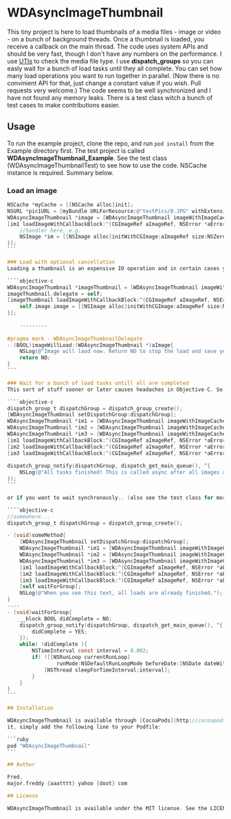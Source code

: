# WDAsyncImageThumbnail
This tiny project is here to load thumbnails of a media files - image or video - on a bunch of background threads. Once a thumbnail is loaded, you receive a callback on the main thread. The code uses system APIs and should be very fast, though I don't have any numbers on the performance. I use [UTIs](https://developer.apple.com/library/ios/documentation/Miscellaneous/Reference/UTIRef/Articles/System-DeclaredUniformTypeIdentifiers.html) to check the media file type. 
I use **dispatch_groups** so you can easly wait for a bunch of load tasks until they all complete. You can set how many load operations you want to run together in parallel. (Now there is no convinient API for that, just change a constant value if you wish. Pull requests very welcome.) The code seems to be well synchronized and I have not found any memory leaks. There is a test class witch a bunch of test cases to make contributions easier.

## Usage

To run the example project, clone the repo, and run `pod install` from the Example directory first. The test project is called **WDAsyncImageThumbnail_Example**.
See the test class (WDAsyncImageThumbnailTest) to see how to use the code. NSCache instance is required. Summary below.

### Load an image
````objective-c
NSCache *myCache = [[NSCache alloc]init];
NSURL *pic1URL = [myBundle URLForResource:@"testPics/0.JPG" withExtension:nil];
WDAsyncImageThumbnail *image = [WDAsyncImageThumbnail imageWithImageCache:myCache imageURL:pic1URL];
[im1 loadImageWithCallbackBlock:^(CGImageRef aImageRef, NSError *aError){
	//handler here, e.g.
    NSImage *im = [[NSImage alloc]initWithCGImage:aImageRef size:NSZeroSize];
}];
```

### Load with optional cancellation
Loading a thumbnail is an expensive IO operation and in certain cases you might want to cancell a scheduled load before it starts. (Let's say the image was to be presented in a grid but it is already scrolled away and is not visible anymore). You can use **WDAsyncImageThumbnailDelegate** for that. See the provided example project for more details. (Actually there's no more details :) )

````objective-c
WDAsyncImageThumbnail *imageThumbnail = [WDAsyncImageThumbnail imageWithImageCache:cache imageURL:fileUrl];
imageThumbnail.delegate = self;
[imageThumbnail loadImageWithCallbackBlock:^(CGImageRef aImageRef, NSError *aError) {
	self.image.image = [[NSImage alloc]initWithCGImage:aImageRef size:NSZeroSize];
}];
    
    ---------
    
#pragma mark - WDAsyncImageThumbnailDelegate
- (BOOL)imageWillLoad:(WDAsyncImageThumbnail *)aImage{
    NSLog(@"Image will laod now. Return NO to stop the load and save your IO.");
    return NO;
}
```

### Wait for a bunch of load tasks untill all are completed
This sort of stuff sooner or later causes headaches in Objective-C. So I use dispatch_groups. See the test class for more details. In a nutshell:

````objective-c
dispatch_group_t dispatchGroup = dispatch_group_create();
[WDAsyncImageThumbnail setDispatchGroup:dispatchGroup];
WDAsyncImageThumbnail *im1 = [WDAsyncImageThumbnail imageWithImageCache:imageCache imageURL:pic1URL];
WDAsyncImageThumbnail *im2 = [WDAsyncImageThumbnail imageWithImageCache:imageCache imageURL:pic2URL];
WDAsyncImageThumbnail *im3 = [WDAsyncImageThumbnail imageWithImageCache:imageCache imageURL:pic3URL];
[im1 loadImageWithCallbackBlock:^(CGImageRef aImageRef, NSError *aError) { /*your handler*/ }];
[im2 loadImageWithCallbackBlock:^(CGImageRef aImageRef, NSError *aError) { /*your handler*/ }];
[im3 loadImageWithCallbackBlock:^(CGImageRef aImageRef, NSError *aError) { /*your handler*/ }];
    
dispatch_group_notify(dispatchGroup, dispatch_get_main_queue(), ^{
	NSLog(@"All tasks finished! This is called async after all images are loaded.");
});
```

or if you want to wait synchronously.. (also see the test class for more details)

````objective-c
//somewhere...
dispatch_group_t dispatchGroup = dispatch_group_create();

- (void)someMethod{
    [WDAsyncImageThumbnail setDispatchGroup:dispatchGroup];
    WDAsyncImageThumbnail *im1 = [WDAsyncImageThumbnail imageWithImageCache:imageCache imageURL:pic1URL];
    WDAsyncImageThumbnail *im2 = [WDAsyncImageThumbnail imageWithImageCache:imageCache imageURL:pic2URL];
    WDAsyncImageThumbnail *im3 = [WDAsyncImageThumbnail imageWithImageCache:imageCache imageURL:pic3URL];
    [im1 loadImageWithCallbackBlock:^(CGImageRef aImageRef, NSError *aError) { /*your handler*/ }];
	[im2 loadImageWithCallbackBlock:^(CGImageRef aImageRef, NSError *aError) { /*your handler*/ }];
	[im3 loadImageWithCallbackBlock:^(CGImageRef aImageRef, NSError *aError) { /*your handler*/ }];
    [self waitForGroup];
    NSLog(@"When you see this text, all loads are already finished.");
}
----
- (void)waitForGroup{
    __block BOOL didComplete = NO;
    dispatch_group_notify(dispatchGroup, dispatch_get_main_queue(), ^{
        didComplete = YES;
    });
    while( !didComplete ){
        NSTimeInterval const interval = 0.002;
        if( ![[NSRunLoop currentRunLoop]
                runMode:NSDefaultRunLoopMode beforeDate:[NSDate dateWithTimeIntervalSinceNow:interval]] ){
            [NSThread sleepForTimeInterval:interval];
        }
    }
}
```

## Installation

WDAsyncImageThumbnail is available through [CocoaPods](http://cocoapods.org). To install
it, simply add the following line to your Podfile:

```ruby
pod "WDAsyncImageThumbnail"
```

## Author

Fred, 
major.freddy {aaatttt} yahoo {doot} com

## License

WDAsyncImageThumbnail is available under the MIT license. See the LICENSE file for more info.
